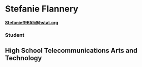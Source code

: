 # Stefanie Flannery
#### Stefanief9655@hstat.org

### Student
## High School Telecommunications Arts and Technology


